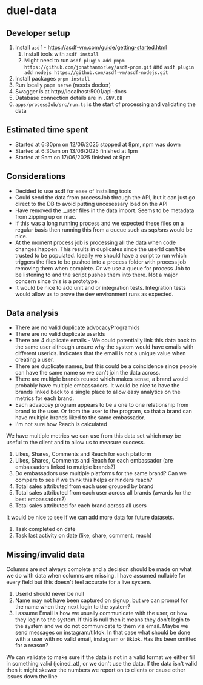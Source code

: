 # duel-data

## Developer setup
1. Install `asdf` - https://asdf-vm.com/guide/getting-started.html
    1. Install tools with `asdf install`
    1. Might need to run `asdf plugin add pnpm https://github.com/jonathanmorley/asdf-pnpm.git` and `asdf plugin add nodejs https://github.com/asdf-vm/asdf-nodejs.git`
1. Install packages `pnpm install`
1. Run locally `pnpm serve` (needs docker)
1. Swagger is at http://localhost:5001/api-docs
1. Database connection details are in `.ENV.DB`
1. `apps/processJob/src/run.ts` is the start of processing and validating the data

## Estimated time spent
* Started at 6:30pm on 12/06/2025 stopped at 8pm, npm was down
* Started at 6:30am on 13/06/2025 finished at 1pm
* Started at 9am on 17/06/2025 finished at 9pm

## Considerations
* Decided to use asdf for ease of installing tools
* Could send the data from processJob through the API, but it can just go direct to the DB to avoid putting uncesessary load on the API
* Have removed the ._user files in the data import. Seems to be metadata from zipping up on mac.
* If this was a long running process and we expected these files on a regular basis then running this from a queue such as sqs/sns would be nice.
* At the moment process job is processing all the data when code changes happen. This results in duplicates since the userId can't be trusted to be populated. Ideally we should have a script to run which triggers the files to be pushed into a process folder with process job removing them when complete. Or we use a queue for process Job to be listening to and the script pushes them into there. Not a major concern since this is a prototype.
* It would be nice to add unit and or integration tests. Integration tests would allow us to prove the dev environment runs as expected.

## Data analysis
* There are no valid duplicate advocacyProgramIds
* There are no valid duplicate userIds
* There are 4 duplicate emails - We could potentially link this data back to the same user although unsure why the system would have emails with different userIds. Indicates that the email is not a unique value when creating a user.
* There are duplicate names, but this could be a coincidence since people can have the same name so we can't join the data across.
* There are multiple brands reused which makes sense, a brand would probably have multiple embassadors. It would be nice to have the brands linked back to a single place to allow easy analytics on the metrics for each brand.
* Each advacosy program appears to be a one to one relationship from brand to the user. Or from the user to the program, so that a brand can have multiple brands liked to the same embassador.
* I'm not sure how Reach is calculated

We have multiple metrics we can use from this data set which may be useful to the client and to allow us to measure success.
1. Likes, Shares, Comments and Reach for each platform
1. Likes, Shares, Comments and Reach for each embassador (are embassadors linked to mutiple brands?)
1. Do embassadors use multiple platforms for the same brand? Can we compare to see if we think this helps or hinders reach?
1. Total sales attributed from each user grouped by brand
1. Total sales attributed from each user across all brands (awards for the best embassadors?)
1. Total sales attributed for each brand across all users

It would be nice to see if we can add more data for future datasets.
1. Task completed on date
1. Task last activity on date (like, share, comment, reach)

## Missing/invalid data
Columns are not always complete and a decision should be made on what we do with data when columns are missing. I have assumed nullable for every field but this doesn't feel accurate for a live system.
1. UserId should never be null
1. Name may not have been captured on signup, but we can prompt for the name when they next login to the system?
1. I assume Email is how we usually communicate with the user, or how they login to the system. If this is null then it means they don't login to the system and we do not communicate to them via email. Maybe we send messages on instagram/tiktok. In that case what should be done with a user with no valid email, instagram or tiktok. Has ths been omitted for a reason?

We can validate to make sure if the data is not in a valid format we either fill in something valid (joined_at), or we don't use the data. If the data isn't valid then it might skewer the numbers we report on to clients or cause other issues down the line